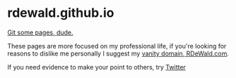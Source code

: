 # rdewald.github.io

[Git some pages, dude.](https://rdewald.github.io/)

These pages are more focused on my professional life, if you're looking for reasons to dislike me personally I suggest my [vanity domain, RDeWald.com](http://rdewald.com/).

If you need evidence to make your point to others, try [Twitter](https://twitter.com/rdewald/)